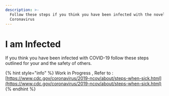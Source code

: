 ```yaml
---
description: >-
  Follow these steps if you think you have been infected with the novel
  Coronavirus
---
```


# I am Infected

If you think you have been infected with COVID-19 follow these steps outlined for your and the safety of others.

{% hint style="info" %}
Work in Progress , Refer to : [https://www.cdc.gov/coronavirus/2019-ncov/about/steps-when-sick.html](https://www.cdc.gov/coronavirus/2019-ncov/about/steps-when-sick.html)
{% endhint %}


